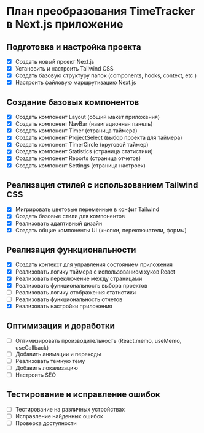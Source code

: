 # План преобразования TimeTracker в Next.js приложение

## Подготовка и настройка проекта

- [x] Создать новый проект Next.js
- [x] Установить и настроить Tailwind CSS
- [x] Создать базовую структуру папок (components, hooks, context, etc.)
- [x] Настроить файловую маршрутизацию Next.js

## Создание базовых компонентов

- [x] Создать компонент Layout (общий макет приложения)
- [x] Создать компонент NavBar (навигационная панель)
- [x] Создать компонент Timer (страница таймера)
- [x] Создать компонент ProjectSelect (выбор проекта для таймера)
- [x] Создать компонент TimerCircle (круговой таймер)
- [x] Создать компонент Statistics (страница статистики)
- [x] Создать компонент Reports (страница отчетов)
- [x] Создать компонент Settings (страница настроек)

## Реализация стилей с использованием Tailwind CSS

- [x] Мигрировать цветовые переменные в конфиг Tailwind
- [x] Создать базовые стили для компонентов
- [x] Реализовать адаптивный дизайн
- [x] Создать общие компоненты UI (кнопки, переключатели, формы)

## Реализация функциональности

- [x] Создать контекст для управления состоянием приложения
- [x] Реализовать логику таймера с использованием хуков React
- [x] Реализовать переключение между страницами
- [x] Реализовать функциональность выбора проектов
- [ ] Реализовать логику отображения статистики
- [ ] Реализовать функциональность отчетов
- [x] Реализовать настройки приложения

## Оптимизация и доработки

- [ ] Оптимизировать производительность (React.memo, useMemo, useCallback)
- [ ] Добавить анимации и переходы
- [ ] Реализовать темную тему
- [ ] Добавить локализацию
- [ ] Настроить SEO

## Тестирование и исправление ошибок

- [ ] Тестирование на различных устройствах
- [ ] Исправление найденных ошибок
- [ ] Проверка доступности 